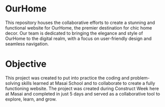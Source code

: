 # OurHome
This repository houses the collaborative efforts to create a stunning and functional website for OurHome, the premier destination for chic home decor. Our team is dedicated to bringing the elegance and style of OurHome to the digital realm, with a focus on user-friendly design and seamless navigation.

# Objective
This project was created to put into practice the coding and problem-solving skills learned at Masai School and to collaborate to create a fully functioning website. The project was created during Construct Week here at Masai and completed in just 5 days and served as a collaborative tool to explore, learn, and grow.

